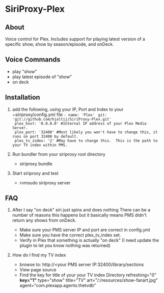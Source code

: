 SiriProxy-Plex
==

About
--

Voice control for Plex.  Includes support for playing latest version of a specific show, show by season/episode, and onDeck.

Voice Commands
--

+ play "show"
+ play latest episode of "show"
+ on deck


Installation
--

1. add the following, using your IP, Port and Index to your ~siriproxy/config.yml file
	`- name: 'Plex'`
	   ` git: 'git://github.com/hjaltij/SiriProxy-Plex.git'`    
	   ` plex_host: '0.0.0.0' #Internal IP address of your Plex Media Server.`     
	   ` plex_port: '32400' #Most likely you won't have to change this, it runs on port 32400 by default.`    
	   ` plex_tv_index: '2' #May have to change this.  This is the path to your TV index within PMS.`    

2. Run bundler from your siriproxy root directory
	* siriproxy bundle
3. Start siriproxy and test
	* rvmsudo siriproxy server

FAQ
--

1. After I say "on deck" siri just spins and does nothing
	There can be a number of reasons this happens but it basically means PMS didn't return any shows from onDeck.
	* Make sure your PMS server IP and port are correct in config.yml
	* Make sure you have the correct plex_tv_index set.
	* Verify in Plex that something is actually "on deck"  (I need update the plugin to let you know nothing was returned)
	 
2. How do I find my TV index
	* browse to: http://<your PMS server IP:32400/library/sections
	* View page source
	* Find the key for title of your your TV index
		Directory refreshing="0"  **key="1"** type="show" title="TV" art="/:/resources/show-fanart.jpg" agent="com.plexapp.agents.thetvdb"

